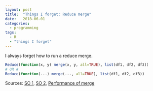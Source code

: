 ```yaml
---
layout: post
title:  "Things I forget: Reduce merge"
date:   2018-06-01
categories: 
  - programming
tags:
  - R
  - "things I forget"
---
```


I always forget how to run a reduce merge.

```r
Reduce(function(x, y) merge(x, y, all=TRUE), list(df1, df2, df3))
# OR #
Reduce(function(...) merge(..., all=TRUE), list(df1, df2, df3))
```

Sources: [SO 1](https://stackoverflow.com/questions/14096814/merging-a-lot-of-data-frames), [SO 2](https://stackoverflow.com/questions/2209258/merge-several-data-frames-into-one-data-frame-with-a-loop), [Performance of merge](https://stackoverflow.com/questions/4322219/whats-the-fastest-way-to-merge-join-data-frames-in-r/4483202?noredirect=1#comment39346690_4483202)
